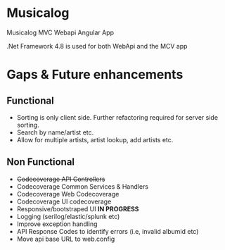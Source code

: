 # Musicalog
Musicalog MVC Webapi Angular App

.Net Framework 4.8 is used for both WebApi and the MCV app

# Gaps & Future enhancements

## Functional

* Sorting is only client side. Further refactoring required for server side sorting.
* Search by name/artist etc.
* Allow for multiple artists, artist lookup, add artists etc.

## Non Functional

* ~~Codecoverage API Controllers~~
* Codecoverage Common Services & Handlers
* Codecoverage Web Codecoverage
* Codecoverage UI codecoverage
* Responsive/bootstraped UI **IN PROGRESS**
* Logging (serilog/elastic/splunk etc)
* Improve exception handling
* API Response Codes to identify errors (i.e, invalid albumid etc)
* Move api base URL to web.config
